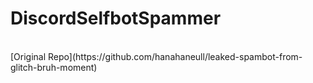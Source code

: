 # DiscordSelfbotSpammer
<br>
[Original Repo](https://github.com/hanahaneull/leaked-spambot-from-glitch-bruh-moment)
